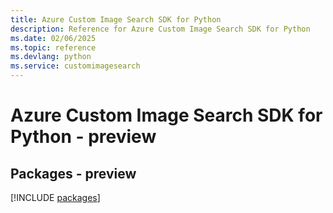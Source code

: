 ```yaml
---
title: Azure Custom Image Search SDK for Python
description: Reference for Azure Custom Image Search SDK for Python
ms.date: 02/06/2025
ms.topic: reference
ms.devlang: python
ms.service: customimagesearch
---
```

# Azure Custom Image Search SDK for Python - preview
## Packages - preview
[!INCLUDE [packages](custom-image-search-index.md)]